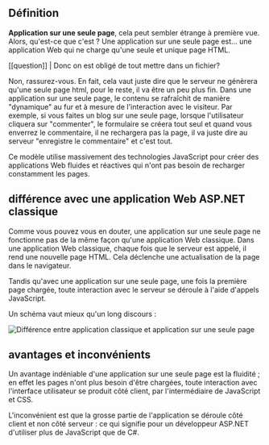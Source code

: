 ## Définition

**Application sur une seule page**, cela peut sembler étrange à première vue.
Alors, qu'est-ce que c'est ? Une application sur une seule page est... une application Web qui ne charge qu'une seule et unique page HTML.

[[question]]
| Donc on est obligé de tout mettre dans un fichier?

Non, rassurez-vous. En fait, cela vaut juste dire que le serveur ne génèrera qu'une seule page html, pour le reste, il va être un peu plus fin.
Dans une application sur une seule page, le contenu se rafraîchit  de manière "dynamique" au fur et à mesure de l'interaction avec le visiteur. Par exemple, si vous faites un blog sur une seule page, lorsque l'utilisateur cliquera sur "commenter", le formulaire se créera tout seul et quand vous enverrez le commentaire, il ne rechargera pas la page, il va juste dire au serveur "enregistre le commentaire" et c'est tout.

Ce modèle utilise massivement des technologies JavaScript pour créer des applications Web fluides et réactives qui n'ont pas besoin de recharger constamment les pages.

## différence avec une application Web ASP.NET classique

Comme vous pouvez vous en douter, une application sur une seule page ne fonctionne pas de la même façon qu'une application Web classique. Dans une application Web classique, chaque fois que le serveur est appelé, il rend une nouvelle page HTML. Cela déclenche une actualisation de la page dans le navigateur.

Tandis qu'avec une application sur une seule page, une fois la première page chargée, toute interaction avec le serveur se déroule à l'aide d'appels JavaScript.

Un schéma vaut mieux qu'un long discours :

![Différence entre application classique et application sur une seule page](http://zestedesavoir.com/media/galleries/304/89acba7d-1851-4004-bb13-4b7e7b24aff2.png)

## avantages et inconvénients

Un avantage indéniable d'une application sur une seule page est la fluidité ; en effet les pages n'ont plus besoin d'être chargées, toute interaction avec l'interface utilisateur se produit côté client, par l'intermédiaire de JavaScript et CSS.

L'inconvénient est que la grosse partie de l'application se déroule côté client et non côté serveur : ce qui signifie pour un développeur ASP.NET d'utiliser plus de JavaScript que de C#.
